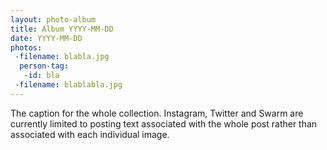 ```yaml
---
layout: photo-album
title: Album YYYY-MM-DD
date: YYYY-MM-DD
photos:
 -filename: blabla.jpg
  person-tag:
   -id: bla
 -filename: blablabla.jpg
---
```

The caption for the whole collection. Instagram, 
    Twitter and Swarm are currently limited to posting text associated with the 
    whole post rather than associated with each individual image.
